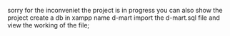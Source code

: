 sorry for the inconveniet the project is in progress
you can also show the project
create a db in xampp name d-mart
import the d-mart.sql file and view the working of the file;
